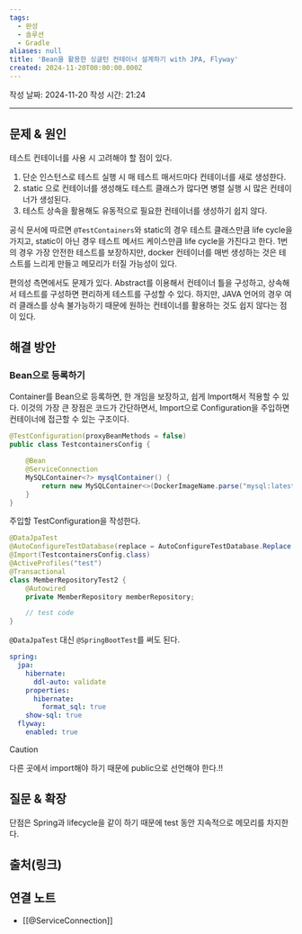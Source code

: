 ```yaml
---
tags:
  - 완성
  - 솔루션
  - Gradle
aliases: null
title: 'Bean을 활용한 싱글턴 컨테이너 설계하기 with JPA, Flyway'
created: 2024-11-20T00:00:00.000Z
---
```

작성 날짜: 2024-11-20
작성 시간: 21:24


----

## 문제 & 원인

테스트 컨테이너를 사용 시 고려해야 할 점이 있다.

1. 단순 인스턴스로 테스트 실행 시 매 테스트 매서드마다 컨테이너를 새로 생성한다.
2. static 으로 컨테이너를 생성해도 테스트 클래스가 많다면 병렬 실행 시 많은 컨테이너가 생성된다.
3. 테스트 상속을 활용해도 유동적으로 필요한 컨테이너를 생성하기 쉽지 않다.

공식 문서에 따르면 `@TestContainers`와 static의 경우 테스트 클래스만큼 life cycle을 가지고, static이 아닌 경우 테스트 메서드 케이스만큼 life cycle을 가진다고 한다. 1번의 경우 가장 안전한 테스트를 보장하지만, docker 컨테이너를 매번 생성하는 것은 테스트를 느리게 만들고 메모리가 터질 가능성이 있다.

편의성 측면에서도 문제가 있다. Abstract를 이용해서 컨테이너 틀을 구성하고, 상속해서 테스트를 구성하면 편리하게 테스트를 구성할 수 있다. 하지만, JAVA 언어의 경우 여러 클래스를 상속 불가능하기 때문에 원하는 컨테이너를 활용하는 것도 쉽지 않다는 점이 있다.

## 해결 방안

### Bean으로 등록하기

Container를 Bean으로 등록하면, 한 개임을 보장하고, 쉽게 Import해서 적용할 수 있다. 이것의 가장 큰 장점은 코드가 간단하면서, Import으로 Configuration을 주입하면 컨테이너에 접근할 수 있는 구조이다.

```java
@TestConfiguration(proxyBeanMethods = false)
public class TestcontainersConfig {

	@Bean
	@ServiceConnection
	MySQLContainer<?> mysqlContainer() {
		return new MySQLContainer<>(DockerImageName.parse("mysql:latest"));
	}
}

```

주입할 TestConfiguration을 작성한다.

```java
@DataJpaTest
@AutoConfigureTestDatabase(replace = AutoConfigureTestDatabase.Replace.NONE)
@Import(TestcontainersConfig.class)
@ActiveProfiles("test")
@Transactional
class MemberRepositoryTest2 {
    @Autowired
    private MemberRepository memberRepository;

	// test code
}

```

`@DataJpaTest` 대신 `@SpringBootTest`를 써도 된다.

```yaml
spring:
  jpa:
    hibernate:
      ddl-auto: validate
    properties:
      hibernate:
        format_sql: true
    show-sql: true
  flyway:
    enabled: true

```

>[!caution]
>다른 곳에서 import해야 하기 때문에 public으로 선언해야 한다.!!


## 질문 & 확장

단점은 Spring과 lifecycle을 같이 하기 때문에 test 동안 지속적으로 메모리를 차지한다.

## 출처(링크)


## 연결 노트

- [[@ServiceConnection]]
